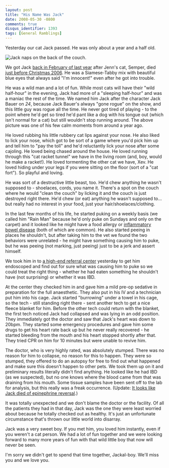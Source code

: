 ```yaml
---
layout: post
title: "His Name Was Jack"
date: 2008-05-30 -0800
comments: true
disqus_identifier: 1393
tags: [General Ramblings]
---
```

Yesterday our cat Jack passed. He was only about a year and a half old.

![Jack naps on the back of the
couch.](https://hyqi8g.dm2301.livefilestore.com/y2pWLDf4uHnNIOlC9Qg-tNrtNiAoeJl6Y5QNGJlcQonR3AuTylxB08U0OAtrEKj3-2CpIjJDiJYACZY0h8kzBFHKeLjKdPi9AwAnh9Au6UrE-I/20080530jacksleeping.jpg?psid=1)

We got Jack [back in February of last
year](/archive/2007/02/04/introducing-jack.aspx) after Jenn's cat,
Semper, died [just before Christmas
2006](http://paraesthesia.com/archive/2006/12/28/semper-fades-away.aspx).
He was a Siamese-Tabby mix with beautiful blue eyes that always said
"I'm innocent!" even after he got into trouble.

He was a wild man and a lot of fun. While most cats will have their
"wild half-hour" in the evening, Jack had more of a "sleeping half-hour"
and was a maniac the rest of the time. We named him Jack after the
character Jack Bauer on *24*, because Jack Bauer's always "gone rogue"
on the show, and this little guy was rogue all the time. He never got
tired of playing - to the point where he'd get so tired he'd pant like a
dog with his tongue out (which isn't normal for a cat) but still
wouldn't stop running around. The above picture was one of his few calm
moments from around a year ago.

He loved rubbing his little rubbery cat lips against your nose. He also
liked to lick your nose, which got to be sort of a game where you'd pick
him up and tell him to "pay the toll" and he'd reluctantly lick your
nose after some cajoling. He loved being chased around the house. He
loved running through this "cat racket tunnel" we have in the living
room (and, boy, would he make a racket!). He loved tormenting the other
cat we have, Xev. He loved hiding under your legs if you were sitting on
the floor (sort of a "cat fort"). So playful and loving.

He was sort of a destructive little beast, too. He'd chew anything he
wasn't supposed to - shoelaces, cords, you name it. There's a spot on
the couch where he would "clean the couch" by licking it and the couch
is just destroyed right there. He'd chew (or eat) anything he wasn't
supposed to... but really had no interest in your food, just your
hair/shoelaces/clothing.

In the last few months of his life, he started puking on a weekly basis
(we called him "Rain Man" because he'd only puke on Sundays and only on
the carpet) and it looked like he might have a food allergy or
[inflammatory bowel
disease](http://petcaretips.net/feline_inflammatory_bowel_disease.html)
(both of which are common). He also started peeing in places he
shouldn't, but after taking him to the vet we found the two behaviors
were unrelated - he might have something causing him to puke, but he was
peeing (not marking, just peeing) just to be a jerk and assert himself.

We took him in to [a high-end referral
center](http://www.cascadevrc.com/) yesterday to get him endoscoped and
find out for sure what was causing him to puke so we could treat the
right thing - whether he had eaten something he shouldn't have (not
surprising) or whether it was IBD.

At the center they checked him in and gave him a mild pre-op sedative in
preparation for the full anaesthetic. They also put in his IV and a
technician put him into his cage. Jack started "burrowing" under a towel
in his cage, so the tech - still standing right there - sent another
tech to get a nice fleece blanket for him. Before the other tech could
return with the blanket, the first tech noticed Jack had collapsed and
was lying in an odd position. They immediately got the doctor and saw
that Jack's heart was down to 20bpm. They started some emergency
procedures and gave him some drugs to get his heart rate back up but he
never really recovered - he started bleeding from the mouth and his
heart stopped shortly after that. They tried CPR on him for 10 minutes
but were unable to revive him.

The doctor, who is very highly rated, was absolutely stumped. There was
no reason for him to collapse, no reason for this to happen. They were
so stumped, they offered to do an autopsy for free to find out what
happened and make sure this doesn't happen to other pets. We took them
up on it and preliminary results literally didn't find anything. He
looked like he had IBD (as we suspected), but no one knows where the
blood came from that was draining from his mouth. Some tissue samples
have been sent off to the lab for analysis, but this really was a freak
occurrence. (Update: [It looks like Jack died of epinephrine
reversal](/archive/2008/06/10/epinephrine-reversal.aspx).)

It was totally unexpected and we don't blame the doctor or the facility.
Of all the patients they had in that day, Jack was the one they were
least worried about because he totally checked out as healthy. It's just
an unfortunate circumstance that's thrown our little world into
disarray.

Jack was a very sweet boy. If you met him, you loved him instantly, even
if you weren't a cat person. We had a lot of fun together and we were
looking forward to many more years of fun with that wild little boy that
now will never be seen.

I'm sorry we didn't get to spend that time together, Jackal-boy. We'll
miss you and we love you.

